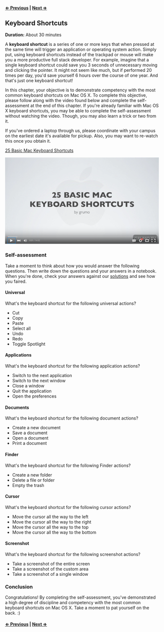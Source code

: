 #### [⇐ Previous](01_macosx.md) | [Next ⇒](03_chrome.md)

## Keyboard Shortcuts

**Duration:** About 30 minutes

A **keyboard shortcut** is a series of one or more keys that when pressed at the same time will trigger an application or operating system action. Simply put, using keyboard shortcuts instead of the trackpad or mouse will make you a more productive full stack developer. For example, imagine that a single keyboard shortcut could save you 3 seconds of unnecessary moving and clicking the pointer. It might not seem like much, but if performed 20 times per day, you'd save yourself 6 hours over the course of one year. And that's just one keyboard shortcut!

In this chapter, your objective is to demonstrate competency with the most common keyboard shortcuts on Mac OS X. To complete this objective, please follow along with the video found below and complete the self-assessment at the end of this chapter. If you're already familiar with Mac OS X keyboard shortcuts, you may be able to complete the self-assessment without watching the video. Though, you may also learn a trick or two from it.

If you've ordered a laptop through us, please coordinate with your campus on the earliest date it's available for pickup. Also, you may want to re-watch this once you obtain it.

[25 Basic Mac Keyboard Shortcuts][keyboard-shortcuts]

[![](images/shortcuts.png)][keyboard-shortcuts]

### Self-assessment

Take a moment to think about how you would answer the following questions. Then write down the questions and your answers in a notebook. When you're done, check your answers against our [solutions](solutions/01_shortcuts.md) and see how you faired.

#### Universal

What's the keyboard shortcut for the following universal actions?

- Cut
- Copy
- Paste
- Select all
- Undo
- Redo
- Toggle Spotlight

#### Applications

What's the keyboard shortcut for the following application actions?

- Switch to the next application
- Switch to the next window
- Close a window
- Quit the application
- Open the preferences

#### Documents

What's the keyboard shortcut for the following document actions?

- Create a new document
- Save a document
- Open a document
- Print a document

#### Finder

What's the keyboard shortcut for the following Finder actions?

- Create a new folder
- Delete a file or folder
- Empty the trash

#### Cursor

What's the keyboard shortcut for the following cursor actions?

- Move the cursor all the way to the left
- Move the cursor all the way to the right
- Move the cursor all the way to the top
- Move the cursor all the way to the bottom

#### Screenshot

What's the keyboard shortcut for the following screenshot actions?

- Take a screenshot of the entire screen
- Take a screenshot of the custom area
- Take a screenshot of a single window

### Conclusion

Congratulations! By completing the self-assessment, you've demonstrated a high degree of discipline and competency with the most common keyboard shortcuts on Mac OS X. Take a moment to pat yourself on the back. :)

#### [⇐ Previous](01_macosx.md) | [Next ⇒](03_chrome.md)

[keyboard-shortcuts]: https://www.youtube.com/watch?v=AdMuZses96Q
